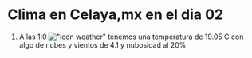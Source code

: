 # Clima en Celaya,mx en el dia 02

1. A las 1:0 !["icon weather"](http://openweathermap.org/img/w/02n.png) tenemos una temperatura de 19.05 C con algo de nubes y  vientos de 4.1 y nubosidad al 20%
